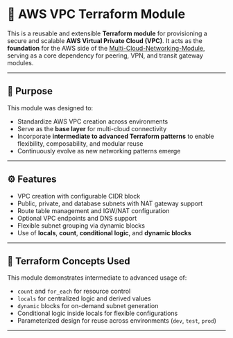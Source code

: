 # 🧱 AWS VPC Terraform Module

This is a reusable and extensible **Terraform module** for provisioning a secure and scalable **AWS Virtual Private Cloud (VPC)**. It acts as the **foundation** for the AWS side of the [Multi-Cloud-Networking-Module](https://github.com/YOUR_USERNAME/Multi-Cloud-Networking-Module), serving as a core dependency for peering, VPN, and transit gateway modules.

---

## 🎯 Purpose

This module was designed to:

- Standardize AWS VPC creation across environments
- Serve as the **base layer** for multi-cloud connectivity
- Incorporate **intermediate to advanced Terraform patterns** to enable flexibility, composability, and modular reuse
- Continuously evolve as new networking patterns emerge

---

## ⚙️ Features

- VPC creation with configurable CIDR block
- Public, private, and database subnets with NAT gateway support
- Route table management and IGW/NAT configuration
- Optional VPC endpoints and DNS support
- Flexible subnet grouping via dynamic blocks
- Use of **locals**, **count**, **conditional logic**, and **dynamic blocks**

---

## 🧠 Terraform Concepts Used

This module demonstrates intermediate to advanced usage of:

- `count` and `for_each` for resource control
- `locals` for centralized logic and derived values
- `dynamic` blocks for on-demand subnet generation
- Conditional logic inside locals for flexible configurations
- Parameterized design for reuse across environments (`dev`, `test`, `prod`)

---



